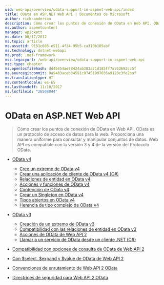 ```yaml
---
uid: web-api/overview/odata-support-in-aspnet-web-api/index
title: OData en ASP.NET Web API | Documentos de Microsoft
author: rick-anderson
description: Cómo crear los puntos de conexión de OData en Web API. OData es un protocolo de acceso de datos para la web. Proporciona una manera uniforme para consultar y manipular conjuntos de datos. Web API s...
ms.author: aspnetcontent
manager: wpickett
ms.date: 08/17/2012
ms.topic: article
ms.assetid: 9151c605-e911-4f24-95b5-ca310b105abf
ms.technology: dotnet-webapi
ms.prod: .net-framework
msc.legacyurl: /web-api/overview/odata-support-in-aspnet-web-api
msc.type: chapter
ms.openlocfilehash: dd46454ae78424ab383a71d185ff7a563692cc5f
ms.sourcegitcommit: 9a9483aceb34591c97451997036a9120c3fe2baf
ms.translationtype: HT
ms.contentlocale: es-ES
ms.lasthandoff: 11/10/2017
ms.locfileid: "26508044"
---
```

<a name="odata-in-aspnet-web-api"></a>OData en ASP.NET Web API
====================
> Cómo crear los puntos de conexión de OData en Web API. OData es un protocolo de acceso de datos para la web. Proporciona una manera uniforme para consultar y manipular conjuntos de datos. Web API es compatible con la versión 3 y 4 de la versión del Protocolo OData.


- [OData v4](odata-v4/index.md)

    - [Cree un extremo de OData v4](odata-v4/create-an-odata-v4-endpoint.md)
    - [Crear una aplicación de cliente de OData v4 (C#)](odata-v4/create-an-odata-v4-client-app.md)
    - [Relaciones de entidad en OData v4](odata-v4/entity-relations-in-odata-v4.md)
    - [Acciones y funciones de OData v4](odata-v4/odata-actions-and-functions.md)
    - [Contención de OData v4](odata-v4/odata-containment-in-web-api-22.md)
    - [Crear un Singleton en OData v4](odata-v4/using-a-singleton-in-an-odata-endpoint-in-web-api-22.md)
    - [Tipos abiertos en OData v4](odata-v4/use-open-types-in-odata-v4.md)
    - [Herencia de tipo complejo de OData v4](odata-v4/complex-type-inheritance-in-odata-v4.md)
- [OData v3](odata-v3/index.md)

    - [Creación de un extremo de OData v3](odata-v3/creating-an-odata-endpoint.md)
    - [Compatibilidad con las relaciones de entidad en OData v3](odata-v3/working-with-entity-relations.md)
    - [Acciones de OData de Web API 2](odata-v3/odata-actions.md)
    - [Llamar a un servicio de OData desde un cliente .NET (C#)](odata-v3/calling-an-odata-service-from-a-net-client.md)
- [Compatibilidad con opciones de consulta de OData de Web API 2](supporting-odata-query-options.md)
- [Con $select, $expand y $value de OData de Web API 2](using-select-expand-and-value.md)
- [Convenciones de enrutamiento de Web API 2 OData](odata-routing-conventions.md)
- [Directrices de seguridad para Web API 2 OData](odata-security-guidance.md)
